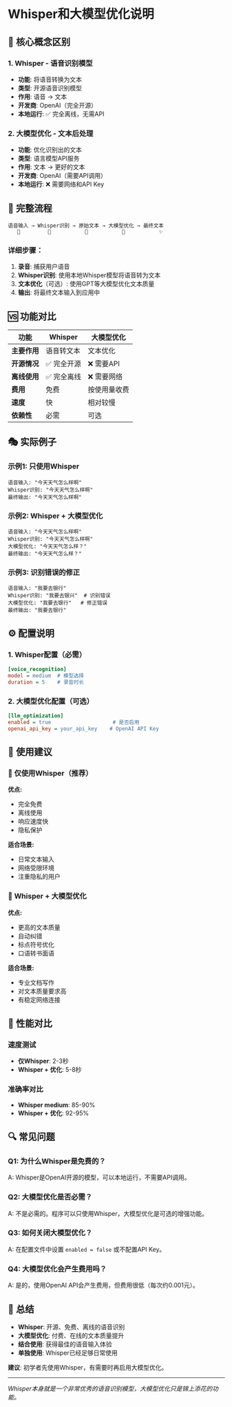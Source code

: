 # Whisper和大模型优化说明

## 🎯 核心概念区别

### 1. **Whisper - 语音识别模型**
- **功能**: 将语音转换为文本
- **类型**: 开源语音识别模型
- **作用**: 语音 → 文本
- **开发商**: OpenAI（完全开源）
- **本地运行**: ✅ 完全离线，无需API

### 2. **大模型优化 - 文本后处理**
- **功能**: 优化识别出的文本
- **类型**: 语言模型API服务
- **作用**: 文本 → 更好的文本
- **开发商**: OpenAI（需要API调用）
- **本地运行**: ❌ 需要网络和API Key

## 🔄 完整流程

```
语音输入 → Whisper识别 → 原始文本 → 大模型优化 → 最终文本
   🎤         🤖           📝           🧠           ✨
```

### 详细步骤：
1. **录音**: 捕获用户语音
2. **Whisper识别**: 使用本地Whisper模型将语音转为文本
3. **文本优化**（可选）: 使用GPT等大模型优化文本质量
4. **输出**: 将最终文本输入到应用中

## 🆚 功能对比

| 功能 | Whisper | 大模型优化 |
|------|---------|------------|
| **主要作用** | 语音转文本 | 文本优化 |
| **开源情况** | ✅ 完全开源 | ❌ 需要API |
| **离线使用** | ✅ 完全离线 | ❌ 需要网络 |
| **费用** | 免费 | 按使用量收费 |
| **速度** | 快 | 相对较慢 |
| **依赖性** | 必需 | 可选 |

## 🎭 实际例子

### 示例1: 只使用Whisper
```
语音输入: "今天天气怎么样啊"
Whisper识别: "今天天气怎么样啊"
最终输出: "今天天气怎么样啊"
```

### 示例2: Whisper + 大模型优化
```
语音输入: "今天天气怎么样啊"
Whisper识别: "今天天气怎么样啊"
大模型优化: "今天天气怎么样？"
最终输出: "今天天气怎么样？"
```

### 示例3: 识别错误的修正
```
语音输入: "我要去银行"
Whisper识别: "我要去银兴"  # 识别错误
大模型优化: "我要去银行"   # 修正错误
最终输出: "我要去银行"
```

## ⚙️ 配置说明

### 1. Whisper配置（必需）
```ini
[voice_recognition]
model = medium  # 模型选择
duration = 5    # 录音时长
```

### 2. 大模型优化配置（可选）
```ini
[llm_optimization]
enabled = true                    # 是否启用
openai_api_key = your_api_key    # OpenAI API Key
```

## 🔧 使用建议

### 🎯 **仅使用Whisper（推荐）**
**优点:**
- 完全免费
- 离线使用
- 响应速度快
- 隐私保护

**适合场景:**
- 日常文本输入
- 网络受限环境
- 注重隐私的用户

### 🎯 **Whisper + 大模型优化**
**优点:**
- 更高的文本质量
- 自动纠错
- 标点符号优化
- 口语转书面语

**适合场景:**
- 专业文档写作
- 对文本质量要求高
- 有稳定网络连接

## 🚀 性能对比

### 速度测试
- **仅Whisper**: 2-3秒
- **Whisper + 优化**: 5-8秒

### 准确率对比
- **Whisper medium**: 85-90%
- **Whisper + 优化**: 92-95%

## 🔍 常见问题

### Q1: 为什么Whisper是免费的？
A: Whisper是OpenAI开源的模型，可以本地运行，不需要API调用。

### Q2: 大模型优化是否必需？
A: 不是必需的。程序可以只使用Whisper，大模型优化是可选的增强功能。

### Q3: 如何关闭大模型优化？
A: 在配置文件中设置 `enabled = false` 或不配置API Key。

### Q4: 大模型优化会产生费用吗？
A: 是的，使用OpenAI API会产生费用，但费用很低（每次约0.001元）。

## 🎉 总结

- **Whisper**: 开源、免费、离线的语音识别
- **大模型优化**: 付费、在线的文本质量提升
- **结合使用**: 获得最佳的语音输入体验
- **单独使用**: Whisper已经足够日常使用

**建议**: 初学者先使用Whisper，有需要时再启用大模型优化。

---

*Whisper本身就是一个非常优秀的语音识别模型，大模型优化只是锦上添花的功能。* 